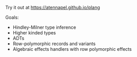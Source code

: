 Try it out at https://atennapel.github.io/plang

Goals:
* Hindley-Milner type inference
* Higher kinded types
* ADTs
* Row-polymorphic records and variants
* Algebraic effects handlers with row polymorphic effects
